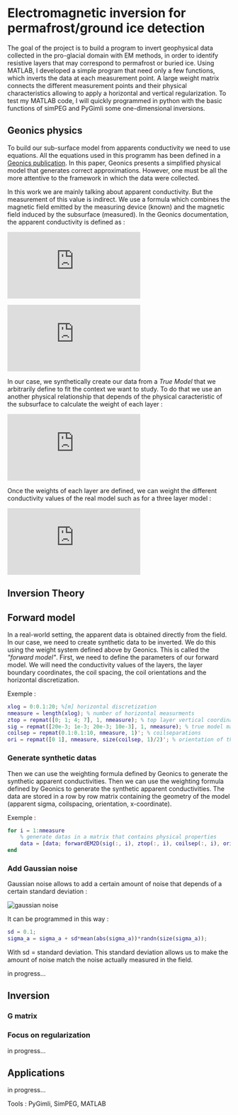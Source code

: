 # Electromagnetic inversion for permafrost/ground ice detection

The goal of the project is to build a program to invert geophysical data collected in the pro-glacial domain with EM methods, in order to identify resistive layers that may correspond to permafrost or buried ice. Using MATLAB, I developed a simple program that need only a few functions, which inverts the data at each measurement point. A large weight matrix connects the different measurement points and their physical characteristics allowing to apply a horizontal and vertical regularization. To test my MATLAB code, I will quickly programmed in python with the basic functions of simPEG and PyGimli some one-dimensional inversions. 

## Geonics physics

To build our sub-surface model from apparents conductivity we need to use equations. All the equations used in this programm has been defined in a [Geonics publication](http://www.geonics.com/pdfs/technicalnotes/tn6.pdf). In this paper, Geonics presents a simplified physical model that generates correct approximations. However, one must be all the more attentive to the framework in which the data were collected. 

In this work we are mainly talking about apparent conductivity. But the measurement of this value is indirect. We use a formula which combines the magnetic field emitted by the measuring device (known) and the magnetic field induced by the subsurface (measured). In the Geonics documentation, the apparent conductivity is defined as :

![sigma_a equation](https://latex.codecogs.com/gif.latex?%5Csigma_a%20%3D%20%5Cfrac%7B4%7D%7B%5Comega%20%5Cmu_0%20s%5E2%7D%20%5Cfrac%7BH_s%7D%7BH_p%7D)

![sigma_ a equation description](https://latex.codecogs.com/gif.latex?%5C%5C%20H_s%20%3D%20%5Ctextrm%7Bsecondary%20magnetic%20fiedl%20at%20the%20reciever%20coil%7D%20%5C%5C%20H_b%20%3D%20%5Ctextrm%7Bprimary%20magnetic%20filed%20at%20the%20reciever%20coil%7D%20%5C%5C%20%5Comega%3D%202%5Cpi%20f%20%5C%5C%20f%20%3D%20%5Ctextrm%7Bfrequency%20%5BHz%5D%7D%5C%5C%20%5Cmu_0%20%3D%20%5Ctextrm%7Bpermeability%20of%20free%20space%7D%5C%5C%20s%20%3D%20%5Ctextrm%7Bintercoil%20spacing%20%5Bm%5D%7D)

In our case, we synthetically create our data from a *True Model* that we arbitrarily define to fit the context we want to study. To do that we use an another physical relationship that depends of the physical caracteristic of the subsurface to calculate the weight of each layer :

![weight function](https://latex.codecogs.com/gif.latex?%5C%5C%20R_V%28z%29%20%3D%20%5Cfrac%7B1%7D%7B%284z%5E2&plus;1%29%5E%7B%5Cfrac%7B1%7D%7B2%7D%7D%7D%5C%5C%20R_H%28z%29%20%3D%20%5Csqrt%7B4z%5E2&plus;1%7D%20-%202z%5C%5C%20%5C%5C%20z%20%3D%20%5Cfrac%7Bz_%7Btop%7D%7D%7Bs%7D%5C%5C%20z_%7Btop%7D%20%3D%20%5Ctextrm%7Bvertical%20coordinate%20of%20the%20top%20of%20the%20layer%7D)

Once the weights of each layer are defined, we can weight the different conductivity values of the real model such as for a three layer model :

![weight tot](https://latex.codecogs.com/gif.latex?%5Csigma_a%20%3D%20%5Csigma_1%5B1-R%28z_1%29%5D%20&plus;%20%5Csigma_2%5BR%28z_1%29-R%28z_2%29%5D%20&plus;%20%5Csigma_3%20R%28z_2%29)

## Inversion Theory

## Forward model
In a real-world setting, the apparent data is obtained directly from the field. In our case, we need to create synthetic data to be inverted. We do this using the weight system defined above by Geonics. This is called the *"forward model"*. First, we need to define the parameters of our forward model. We will need the conductivity values of the layers, the layer boundary coordinates, the coil spacing, the coil orientations and the horizontal discretization.

Exemple :
```matlab
xlog = 0:0.1:20; %[m] horizontal discretization
nmeasure = length(xlog); % number of horizontal measurments
ztop = repmat([0; 1; 4; 7], 1, nmeasure); % top layer vertical coordinate
sig = repmat([20e-3; 1e-3; 20e-3; 10e-3], 1, nmeasure); % true model map
coilsep = repmat(0.1:0.1:10, nmeasure, 1)'; % coilseparations
ori = repmat([0 1], nmeasure, size(coilsep, 1)/2)'; % orientation of the dipole (0 = vertical, 1 = horizontal)
```

### Generate synthetic datas
Then we can use the weighting formula defined by Geonics to generate the synthetic apparent conductivities. Then we can use the weighting formula defined by Geonics to generate the synthetic apparent conductivities. The data are stored in a row by row matrix containing the geometry of the model (apparent sigma, coilspacing, orientation, x-coordinate).

Exemple :
```matlab
for i = 1:nmeasure
    % generate datas in a matrix that contains physical properties
    data = [data; forwardEM2D(sig(:, i), ztop(:, i), coilsep(:, i), ori(:, i), xlog(i))];
end
```

### Add Gaussian noise

Gaussian noise allows to add a certain amount of noise that depends of a certain standard deviation :

![gaussian noise](https://wikimedia.org/api/rest_v1/media/math/render/svg/56d469e7d13e0c93f944b159302ab28d1c306fcf)

It can be programmed in this way :

```matlab
sd = 0.1;
sigma_a = sigma_a + sd*mean(abs(sigma_a))*randn(size(sigma_a));
```

With sd = standard deviation. This standard deviation allows us to make the amount of noise match the noise actually measured in the field.



in progress...

## Inversion

### G matrix

### Focus on regularization
in progress...
## Applications

in progress...



Tools : PyGimli, SimPEG, MATLAB
